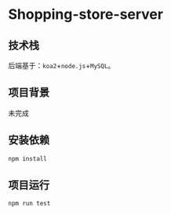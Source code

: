 # Shopping-store-server

## 技术栈

后端基于：`koa2`+`node.js`+`MySQL`。

## 项目背景

未完成

## 安装依赖

```sh
npm install
```

## 项目运行

```sh
npm run test
```
